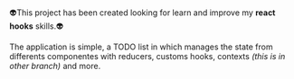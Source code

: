 :alien:This project has been created looking for learn and improve my **react hooks** skills.:alien:

The application is simple, a TODO list in which manages the state from differents componentes with reducers, customs hooks, contexts *(this is in other branch)* and more.


